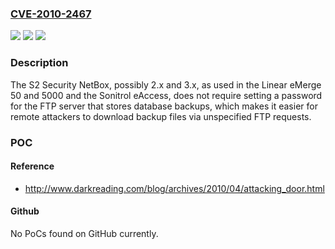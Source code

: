 ### [CVE-2010-2467](https://cve.mitre.org/cgi-bin/cvename.cgi?name=CVE-2010-2467)
![](https://img.shields.io/static/v1?label=Product&message=n%2Fa&color=blue)
![](https://img.shields.io/static/v1?label=Version&message=n%2Fa&color=blue)
![](https://img.shields.io/static/v1?label=Vulnerability&message=n%2Fa&color=brighgreen)

### Description

The S2 Security NetBox, possibly 2.x and 3.x, as used in the Linear eMerge 50 and 5000 and the Sonitrol eAccess, does not require setting a password for the FTP server that stores database backups, which makes it easier for remote attackers to download backup files via unspecified FTP requests.

### POC

#### Reference
- http://www.darkreading.com/blog/archives/2010/04/attacking_door.html

#### Github
No PoCs found on GitHub currently.

